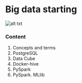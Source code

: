 # Big data starting

![alt txt](https://www.congruentsoft.com/Images/bi/bi-any-data-animation.gif)

### Content 

1. Concepts and terms
2. PostgreSQL
3. Data Cube
4. Docker-hive
5. PySpark
6. PySpark. MLlib
